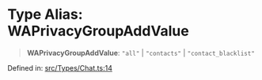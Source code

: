 # Type Alias: WAPrivacyGroupAddValue

> **WAPrivacyGroupAddValue**: `"all"` \| `"contacts"` \| `"contact_blacklist"`

Defined in: [src/Types/Chat.ts:14](https://github.com/Fokusdotid/bail/blob/3856b89f13bbe82f2e10396a28cd4ef2089de845/src/Types/Chat.ts#L14)
